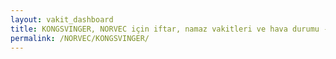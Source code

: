 ```yaml
---
layout: vakit_dashboard
title: KONGSVINGER, NORVEC için iftar, namaz vakitleri ve hava durumu - ilçe/eyalet seç
permalink: /NORVEC/KONGSVINGER/
---
```


<script type="text/javascript">
  var GLOBAL_COUNTRY = 'NORVEC';
  var GLOBAL_CITY = 'KONGSVINGER';
  var GLOBAL_STATE = '';
  var lat = 72;
  var lon = 21;
</script>
